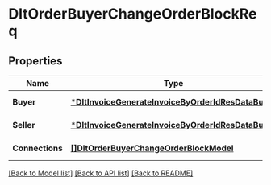 # DltOrderBuyerChangeOrderBlockReq

## Properties
Name | Type | Description | Notes
------------ | ------------- | ------------- | -------------
**Buyer** | [***DltInvoiceGenerateInvoiceByOrderIdResDataBuyer**](dltInvoiceGenerateInvoiceByOrderIdRes_data_buyer.md) |  | [default to null]
**Seller** | [***DltInvoiceGenerateInvoiceByOrderIdResDataBuyer**](dltInvoiceGenerateInvoiceByOrderIdRes_data_buyer.md) |  | [default to null]
**Connections** | [**[]DltOrderBuyerChangeOrderBlockModel**](dltOrderBuyerChangeOrderBlockModel.md) |  | [default to null]

[[Back to Model list]](../README.md#documentation-for-models) [[Back to API list]](../README.md#documentation-for-api-endpoints) [[Back to README]](../README.md)

